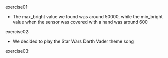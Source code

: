 exercise01:
- The max_bright value we found was around 50000, while the min_bright value when the sensor was covered with a hand was around 600


exercise02:
- We decided to play the Star Wars Darth Vader theme song

exercise03:
